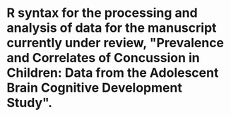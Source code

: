 # R syntax for the processing and analysis of data for the manuscript currently under review, "Prevalence and Correlates of Concussion in Children: Data from the Adolescent Brain Cognitive Development Study".
